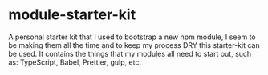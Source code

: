 # module-starter-kit

A personal starter kit that I used to bootstrap a new npm module, I seem to
be making them all the time and to keep my process DRY this starter-kit can be
used. It contains the things that my modules all need to start out, such as:
TypeScript, Babel, Prettier, gulp, etc.

